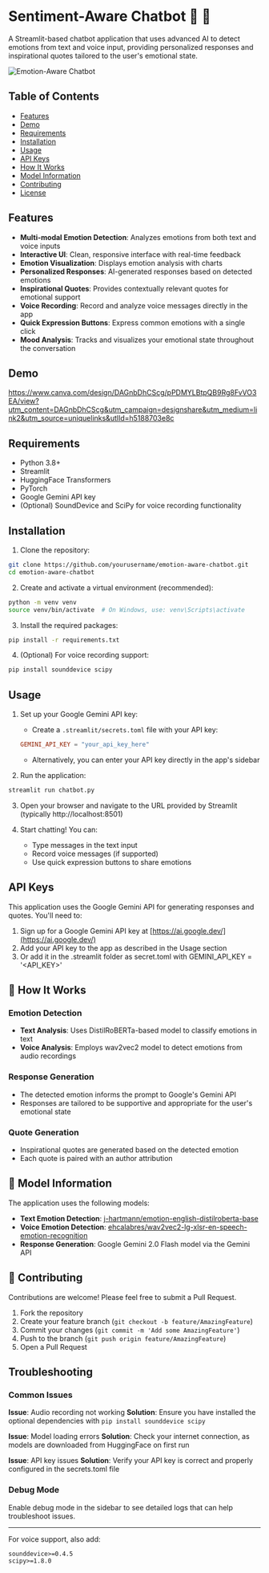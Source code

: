 # Sentiment-Aware Chatbot 🤖 💭

A Streamlit-based chatbot application that uses advanced AI to detect emotions from text and voice input, providing personalized responses and inspirational quotes tailored to the user's emotional state.

![Emotion-Aware Chatbot](https://i.imgur.com/example.png)

## Table of Contents
- [Features](#features)
- [Demo](#demo)
- [Requirements](#requirements)
- [Installation](#installation)
- [Usage](#usage)
- [API Keys](#api-keys)
- [How It Works](#how-it-works)
- [Model Information](#model-information)
- [Contributing](#contributing)
- [License](#license)

## Features

- **Multi-modal Emotion Detection**: Analyzes emotions from both text and voice inputs
- **Interactive UI**: Clean, responsive interface with real-time feedback
- **Emotion Visualization**: Displays emotion analysis with charts
- **Personalized Responses**: AI-generated responses based on detected emotions
- **Inspirational Quotes**: Provides contextually relevant quotes for emotional support
- **Voice Recording**: Record and analyze voice messages directly in the app
- **Quick Expression Buttons**: Express common emotions with a single click
- **Mood Analysis**: Tracks and visualizes your emotional state throughout the conversation

## Demo

https://www.canva.com/design/DAGnbDhCScg/pPDMYLBtpQB9Rg8FvVO3EA/view?utm_content=DAGnbDhCScg&utm_campaign=designshare&utm_medium=link2&utm_source=uniquelinks&utlId=h5188703e8c

## Requirements

- Python 3.8+
- Streamlit
- HuggingFace Transformers
- PyTorch
- Google Gemini API key
- (Optional) SoundDevice and SciPy for voice recording functionality

## Installation

1. Clone the repository:
```bash
git clone https://github.com/yourusername/emotion-aware-chatbot.git
cd emotion-aware-chatbot
```

2. Create and activate a virtual environment (recommended):
```bash
python -m venv venv
source venv/bin/activate  # On Windows, use: venv\Scripts\activate
```

3. Install the required packages:
```bash
pip install -r requirements.txt
```

4. (Optional) For voice recording support:
```bash
pip install sounddevice scipy
```

## Usage

1. Set up your Google Gemini API key:
   - Create a `.streamlit/secrets.toml` file with your API key:
   ```toml
   GEMINI_API_KEY = "your_api_key_here"
   ```
   - Alternatively, you can enter your API key directly in the app's sidebar

2. Run the application:
```bash
streamlit run chatbot.py
```

3. Open your browser and navigate to the URL provided by Streamlit (typically http://localhost:8501)

4. Start chatting! You can:
   - Type messages in the text input
   - Record voice messages (if supported)
   - Use quick expression buttons to share emotions

## API Keys

This application uses the Google Gemini API for generating responses and quotes. You'll need to:

1. Sign up for a Google Gemini API key at [https://ai.google.dev/](https://ai.google.dev/)
2. Add your API key to the app as described in the Usage section
3. Or add it in the .streamlit folder as secret.toml with GEMINI_API_KEY = '<API_KEY>'

## 🧠 How It Works

### Emotion Detection
- **Text Analysis**: Uses DistilRoBERTa-based model to classify emotions in text
- **Voice Analysis**: Employs wav2vec2 model to detect emotions from audio recordings

### Response Generation
- The detected emotion informs the prompt to Google's Gemini API
- Responses are tailored to be supportive and appropriate for the user's emotional state

### Quote Generation
- Inspirational quotes are generated based on the detected emotion
- Each quote is paired with an author attribution

## 🤖 Model Information

The application uses the following models:
- **Text Emotion Detection**: [j-hartmann/emotion-english-distilroberta-base](https://huggingface.co/j-hartmann/emotion-english-distilroberta-base)
- **Voice Emotion Detection**: [ehcalabres/wav2vec2-lg-xlsr-en-speech-emotion-recognition](https://huggingface.co/ehcalabres/wav2vec2-lg-xlsr-en-speech-emotion-recognition)
- **Response Generation**: Google Gemini 2.0 Flash model via the Gemini API

## 🤝 Contributing

Contributions are welcome! Please feel free to submit a Pull Request.

1. Fork the repository
2. Create your feature branch (`git checkout -b feature/AmazingFeature`)
3. Commit your changes (`git commit -m 'Add some AmazingFeature'`)
4. Push to the branch (`git push origin feature/AmazingFeature`)
5. Open a Pull Request

## Troubleshooting

### Common Issues

**Issue**: Audio recording not working
**Solution**: Ensure you have installed the optional dependencies with `pip install sounddevice scipy`

**Issue**: Model loading errors
**Solution**: Check your internet connection, as models are downloaded from HuggingFace on first run

**Issue**: API key issues
**Solution**: Verify your API key is correct and properly configured in the secrets.toml file

### Debug Mode

Enable debug mode in the sidebar to see detailed logs that can help troubleshoot issues.

---

For voice support, also add:
```
sounddevice>=0.4.5
scipy>=1.8.0
```
